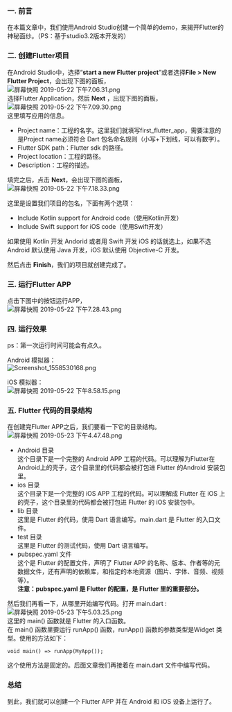### 一. 前言
在本篇文章中，我们使用Android Studio创建一个简单的demo，来揭开Flutter的神秘面纱。（PS：基于studio3.2版本开发的）

### 二. 创建Flutter项目
在Android Studio中，选择“**start a new Flutter project**”或者选择**File > New Flutter Project**，会出现下图的面板，  
![屏幕快照 2019-05-22 下午7.06.31.png](https://upload-images.jianshu.io/upload_images/2353568-441608bcaab9e2e5.png?imageMogr2/auto-orient/strip%7CimageView2/2/w/620)  
选择Flutter Application，然后 **Next** ，出现下图的面板，  
![屏幕快照 2019-05-22 下午7.09.30.png](https://upload-images.jianshu.io/upload_images/2353568-aafcf6751ac1a2d6.png?imageMogr2/auto-orient/strip%7CimageView2/2/w/620)  
这里填写应用的信息。  
- Project name：工程的名字。这里我们就填写first_flutter_app，需要注意的是Project name必须符合 Dart 包名命名规则（小写+下划线，可以有数字）。
- Flutter SDK path：Flutter sdk 的路径。
- Project location：工程的路径。
- Description：工程的描述。

填完之后，点击 **Next**，会出现下图的面板，  
![屏幕快照 2019-05-22 下午7.18.33.png](https://upload-images.jianshu.io/upload_images/2353568-242d76297d70dd01.png?imageMogr2/auto-orient/strip%7CimageView2/2/w/620)  

这里是设置我们项目的包名，下面有两个选项：  
- Include Kotlin support for Android code（使用Kotlin开发）
- Include Swift support for iOS code（使用Swift开发）
   
如果使用 Kotlin 开发 Andorid 或者用 Swift 开发 iOS 的话就选上，如果不选 Android 默认使用 Java 开发，iOS 默认使用 Objective-C 开发。  
    
然后点击 **Finish**，我们的项目就创建完成了。

### 三. 运行Flutter APP
点击下图中的按钮运行APP，  
![屏幕快照 2019-05-22 下午7.28.43.png](https://upload-images.jianshu.io/upload_images/2353568-d2479cee0a509fdc.png?imageMogr2/auto-orient/strip%7CimageView2/2/w/1240)  


### 四. 运行效果
ps：第一次运行时间可能会有点久。  
   
Android 模拟器：  
![Screenshot_1558530168.png](https://upload-images.jianshu.io/upload_images/2353568-3965d548b66a5d54.png?imageMogr2/auto-orient/strip%7CimageView2/2/w/1240)  
   
   
iOS 模拟器：  
![屏幕快照 2019-05-22 下午8.58.15.png](https://upload-images.jianshu.io/upload_images/2353568-344a47770ea63cfd.png?imageMogr2/auto-orient/strip%7CimageView2/2/w/1240)  

### 五. Flutter 代码的目录结构
在创建完Flutter APP之后，我们要看一下它的目录结构。  
![屏幕快照 2019-05-23 下午4.47.48.png](https://upload-images.jianshu.io/upload_images/2353568-65689cea49c4f66f.png?imageMogr2/auto-orient/strip%7CimageView2/2/w/1240)  
- Android 目录  
这个目录下是一个完整的 Android APP 工程的代码。可以理解为Flutter在Android上的壳子，这个目录里的代码都会被打包进 Flutter 的Android 安装包里。  
- ios 目录  
这个目录下是一个完整的 iOS APP 工程的代码。可以理解成 Flutter 在 iOS 上的壳子，这个目录里的代码都会被打包进 Flutter 的 iOS 安装包中。  
- lib 目录  
这里是 Flutter 的代码，使用 Dart 语言编写。main.dart 是 Flutter 的入口文件。  
- test 目录  
这里是 Flutter 的测试代码，使用 Dart 语言编写。  
- pubspec.yaml 文件  
这个是 Flutter 的配置文件，声明了 Flutter APP 的名称、版本、作者等的元数据文件，还有声明的依赖库，和指定的本地资源（图片、字体、音频、视频等）。  
**注意：pubspec.yaml 是 Flutter 的配置，是 Flutter 里的重要部分。**  

然后我们再看一下，从哪里开始编写代码。打开 main.dart :  
![屏幕快照 2019-05-23 下午5.03.25.png](https://upload-images.jianshu.io/upload_images/2353568-06ed50766523c42e.png?imageMogr2/auto-orient/strip%7CimageView2/2/w/1240)  
这里的 main() 函数就是 Flutter 的入口函数。  
在 main() 函数里要运行 runApp() 函数，runApp() 函数的参数类型是Widget 类型。使用的方法如下：  
```
void main() => runApp(MyApp());
```
这个使用方法是固定的。后面文章我们再接着在 main.dart 文件中编写代码。
### 总结
到此，我们就可以创建一个 Flutter APP 并在 Android 和 iOS 设备上运行了。





